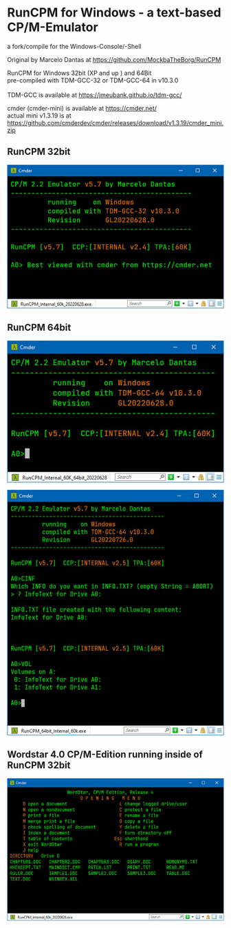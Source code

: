 # RunCPM for Windows - a text-based CP/M-Emulator 
a fork/compile for the Windows-Console/-Shell

Original by Marcelo Dantas at https://github.com/MockbaTheBorg/RunCPM

RunCPM for Windows 32bit (XP and up ) and 64Bit 
<br/>pre-compiled with TDM-GCC-32 or TDM-GCC-64 in v10.3.0
<br/><br/>TDM-GCC is available at https://jmeubank.github.io/tdm-gcc/

cmder (cmder-mini) is available at https://cmder.net/
<br/>actual mini v1.3.19 is at
<br/>https://github.com/cmderdev/cmder/releases/download/v1.3.19/cmder_mini.zip

## RunCPM 32bit<br/>
![RunCPM_Win_BootScreen](https://github.com/guidol70/RunCPM_Windows/raw/main/pictures/RunCPM_Win_GL20220628.jpg?raw=true)

## RunCPM 64bit<br/>
![RunCPM_Win64_BootScreen](https://github.com/guidol70/RunCPM_Windows/raw/main/pictures/RunCPM_Win_64bit_Test_20220628.jpg?raw=true)

![RunCPM_Win64_CCP25](https://github.com/guidol70/RunCPM_Windows/raw/main/pictures/RunCPM_Win_v5_7_CCP_v2_5.jpg?raw=true)

## Wordstar 4.0 CP/M-Edition running inside of RunCPM 32bit
![RunCPM_Worstar_Screen](https://github.com/guidol70/RunCPM_Windows/raw/main/pictures/RunCPM_Win_WS_GL20220628.jpg?raw=true)
